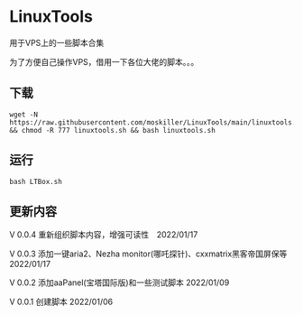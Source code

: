 # LinuxTools
用于VPS上的一些脚本合集    

为了方便自己操作VPS，借用一下各位大佬的脚本。。。


## 下载

```shell
wget -N https://raw.githubusercontent.com/moskiller/LinuxTools/main/linuxtools.sh && chmod -R 777 linuxtools.sh && bash linuxtools.sh
```


## 运行
```shell
bash LTBox.sh
```

## 更新内容
V 0.0.4 重新组织脚本内容，增强可读性　2022/01/17

V 0.0.3 添加一键aria2、Nezha monitor(哪吒探针)、cxxmatrix黑客帝国屏保等 2022/01/17

V 0.0.2 添加aaPanel(宝塔国际版)和一些测试脚本 2022/01/09

V 0.0.1 创建脚本 2022/01/06
